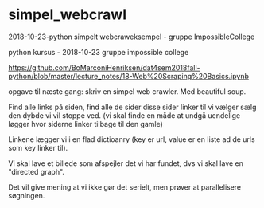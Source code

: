 # simpel_webcrawl
2018-10-23-python simpelt webcraweksempel - gruppe ImpossibleCollege

python kursus - 2018-10-23
gruppe impossible college

https://github.com/BoMarconiHenriksen/dat4sem2018fall-python/blob/master/lecture_notes/18-Web%20Scraping%20Basics.ipynb

opgave til næste gang: 
skriv en simpel web crawler.
Med beautiful soup.

Find alle links på siden,
find alle de sider disse sider linker til
vi vælger sælg den dybde vi vil stoppe ved.
(vi skal finde en måde at undgå uendelige løgger hvor siderne linker tilbage til den gamle)

Linkene lægger vi i en flad dictioanry (key er url, value er en liste ad de urls som key linker til).

Vi skal lave et billede som afspejler det vi har fundet,
dvs vi skal lave en "directed graph".


Det vil give mening at vi ikke gør det serielt, men prøver at parallelisere søgningen.
